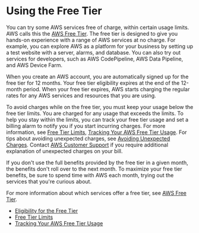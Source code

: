 # Using the Free Tier<a name="billing-free-tier"></a>

You can try some AWS services free of charge, within certain usage limits\. AWS calls this the [AWS Free Tier](https://aws.amazon.com/free/)\. The free tier is designed to give you hands\-on experience with a range of AWS services at no charge\. For example, you can explore AWS as a platform for your business by setting up a test website with a server, alarms, and database\. You can also try out services for developers, such as AWS CodePipeline, AWS Data Pipeline, and AWS Device Farm\.

When you create an AWS account, you are automatically signed up for the free tier for 12 months\. Your free tier eligibility expires at the end of the 12\-month period\. When your free tier expires, AWS starts charging the regular rates for any AWS services and resources that you are using\.

To avoid charges while on the free tier, you must keep your usage below the free tier limits\. You are charged for any usage that exceeds the limits\. To help you stay within the limits, you can track your free tier usage and set a billing alarm to notify you if you start incurring charges\. For more information, see [Free Tier Limits](free-tier-limits.md), [Tracking Your AWS Free Tier Usage](tracking-free-tier-usage.md)\. For tips about avoiding unexpected charges, see [Avoiding Unexpected Charges](checklistforunwantedcharges.md)\. Contact [AWS Customer Support](https://aws.amazon.com/contact-us/) if you require additional explanation of unexpected charges on your bill\. 

If you don't use the full benefits provided by the free tier in a given month, the benefits don't roll over to the next month\. To maximize your free tier benefits, be sure to spend time with AWS each month, trying out the services that you're curious about\.

For more information about which services offer a free tier, see [AWS Free Tier](http://aws.amazon.com/free/)\.


+ [Eligibility for the Free Tier](free-tier-eligibility.md)
+ [Free Tier Limits](free-tier-limits.md)
+ [Tracking Your AWS Free Tier Usage](tracking-free-tier-usage.md)